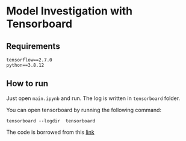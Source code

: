 # Model Investigation with Tensorboard

## Requirements

```
tensorflow==2.7.0
python==3.8.12
```

## How to run

Just open `main.ipynb` and run. The log is written in `tensorboard` folder.

You can open tensorboard by running the following command:

```
tensorboard --logdir  tensorboard
```

The code is borrowed from this [link](https://github.com/aymericdamien/TensorFlow-Examples/blob/master/tensorflow_v2/notebooks/4_Utils/tensorboard.ipynb)
